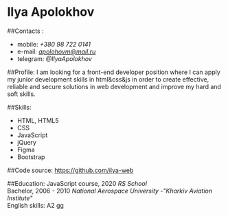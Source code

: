 # Ilya Apolokhov

##Contacts : 
  * mobile: *+380 98 722 0141*
  * e-mail: *apolohovm@mail.ru*
  * telegram: *@IlyaApolokhov*

##Profile: 
I am looking for a front-end developer position where I can apply my junior development skills in html&css&js in order to create effective, reliable and secure solutions in web development and improve my hard and soft skills.

##Skills:	
  * HTML, HTML5<br>
  * CSS<br>
* JavaScript<br>
*	jQuery<br>
*    Figma<br>
*    Bootstrap<br>

##Code source:
 https://github.com/ilya-web

##Education: 
 JavaScript course, 2020 _RS School_ <br>
 Bachelor, 2006 - 2010 _National Aerospace University -"Kharkiv Aviation Institute"_<br>
 English skills: A2 gg
